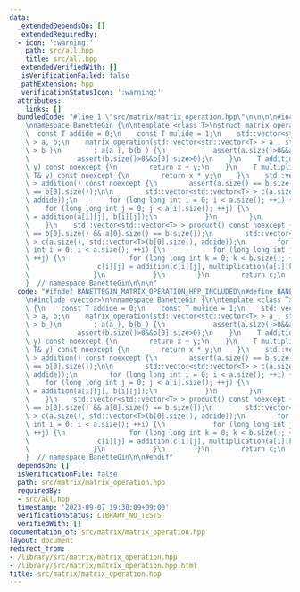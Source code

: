 ```yaml
---
data:
  _extendedDependsOn: []
  _extendedRequiredBy:
  - icon: ':warning:'
    path: src/all.hpp
    title: src/all.hpp
  _extendedVerifiedWith: []
  _isVerificationFailed: false
  _pathExtension: hpp
  _verificationStatusIcon: ':warning:'
  attributes:
    links: []
  bundledCode: "#line 1 \"src/matrix/matrix_operation.hpp\"\n\n\n\n#include <vector>\n\
    \nnamespace BanetteGin {\n\ntemplate <class T>\nstruct matrix_operation {\n  \
    \  const T addide = 0;\n    const T mulide = 1;\n    std::vector<std::vector<T>\
    \ > a, b;\n    matrix_operation(std::vector<std::vector<T> > a_, std::vector<std::vector<T>\
    \ > b_)\n        : a(a_), b(b_) {\n            assert(a.size()>0&&a[0].size>0);\n\
    \            assert(b.size()>0&&b[0].size>0);\n    }\n    T addition(T& x, T&\
    \ y) const noexcept {\n        return x + y;\n    }\n    T multiplication(T& x,\
    \ T& y) const noexcept {\n        return x * y;\n    }\n    std::vector<std::vector<T>\
    \ > addition() const noexcept {\n        assert(a.size() == b.size() && a[0].size()\
    \ == b[0].size());\n\n        std::vector<std::vector<T> > c(a.size(), std::vector<T>(a[0].size(),\
    \ addide));\n        for (long long int i = 0; i < a.size(); ++i) {\n        \
    \    for (long long int j = 0; j < a[i].size(); ++j) {\n                c[i][j]\
    \ = addition(a[i][j], b[i][j]);\n            }\n        }\n        return c;\n\
    \    }\n    std::vector<std::vector<T> > product() const noexcept {\n        assert(a.size()\
    \ == b[0].size() && a[0].size() == b.size());\n        std::vector<std::vector<T>\
    \ > c(a.size(), std::vector<T>(b[0].size(), addide));\n        for (long long\
    \ int i = 0; i < a.size(); ++i) {\n            for (long long int j = 0; j < b[0].size();\
    \ ++j) {\n                for (long long int k = 0; k < b.size(); ++k) {\n   \
    \                 c[i][j] = addition(c[i][j], multiplication(a[i][k], b[k][j]));\n\
    \                }\n            }\n        }\n        return c;\n    }\n};\n\n\
    }  // namespace BanetteGin\n\n\n"
  code: "#ifndef BANETTEGIN_MATRIX_OPERATION_HPP_INCLUDED\n#define BANETTEGIN_MATRIX_OPERATION_HPP_INCLUDED\n\
    \n#include <vector>\n\nnamespace BanetteGin {\n\ntemplate <class T>\nstruct matrix_operation\
    \ {\n    const T addide = 0;\n    const T mulide = 1;\n    std::vector<std::vector<T>\
    \ > a, b;\n    matrix_operation(std::vector<std::vector<T> > a_, std::vector<std::vector<T>\
    \ > b_)\n        : a(a_), b(b_) {\n            assert(a.size()>0&&a[0].size>0);\n\
    \            assert(b.size()>0&&b[0].size>0);\n    }\n    T addition(T& x, T&\
    \ y) const noexcept {\n        return x + y;\n    }\n    T multiplication(T& x,\
    \ T& y) const noexcept {\n        return x * y;\n    }\n    std::vector<std::vector<T>\
    \ > addition() const noexcept {\n        assert(a.size() == b.size() && a[0].size()\
    \ == b[0].size());\n\n        std::vector<std::vector<T> > c(a.size(), std::vector<T>(a[0].size(),\
    \ addide));\n        for (long long int i = 0; i < a.size(); ++i) {\n        \
    \    for (long long int j = 0; j < a[i].size(); ++j) {\n                c[i][j]\
    \ = addition(a[i][j], b[i][j]);\n            }\n        }\n        return c;\n\
    \    }\n    std::vector<std::vector<T> > product() const noexcept {\n        assert(a.size()\
    \ == b[0].size() && a[0].size() == b.size());\n        std::vector<std::vector<T>\
    \ > c(a.size(), std::vector<T>(b[0].size(), addide));\n        for (long long\
    \ int i = 0; i < a.size(); ++i) {\n            for (long long int j = 0; j < b[0].size();\
    \ ++j) {\n                for (long long int k = 0; k < b.size(); ++k) {\n   \
    \                 c[i][j] = addition(c[i][j], multiplication(a[i][k], b[k][j]));\n\
    \                }\n            }\n        }\n        return c;\n    }\n};\n\n\
    }  // namespace BanetteGin\n\n#endif"
  dependsOn: []
  isVerificationFile: false
  path: src/matrix/matrix_operation.hpp
  requiredBy:
  - src/all.hpp
  timestamp: '2023-09-07 19:30:09+09:00'
  verificationStatus: LIBRARY_NO_TESTS
  verifiedWith: []
documentation_of: src/matrix/matrix_operation.hpp
layout: document
redirect_from:
- /library/src/matrix/matrix_operation.hpp
- /library/src/matrix/matrix_operation.hpp.html
title: src/matrix/matrix_operation.hpp
---
```

